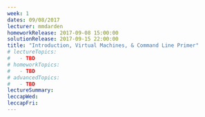 ```yaml
---
week: 1
dates: 09/08/2017
lecturer: mmdarden
homeworkRelease: 2017-09-08 15:00:00
solutionRelease: 2017-09-15 22:00:00
title: "Introduction, Virtual Machines, & Command Line Primer"
# lectureTopics:
#   - TBD
# homeworkTopics:
#   - TBD
# advancedTopics:
#   - TBD
lectureSummary:
leccapWed:
leccapFri:
---
```

